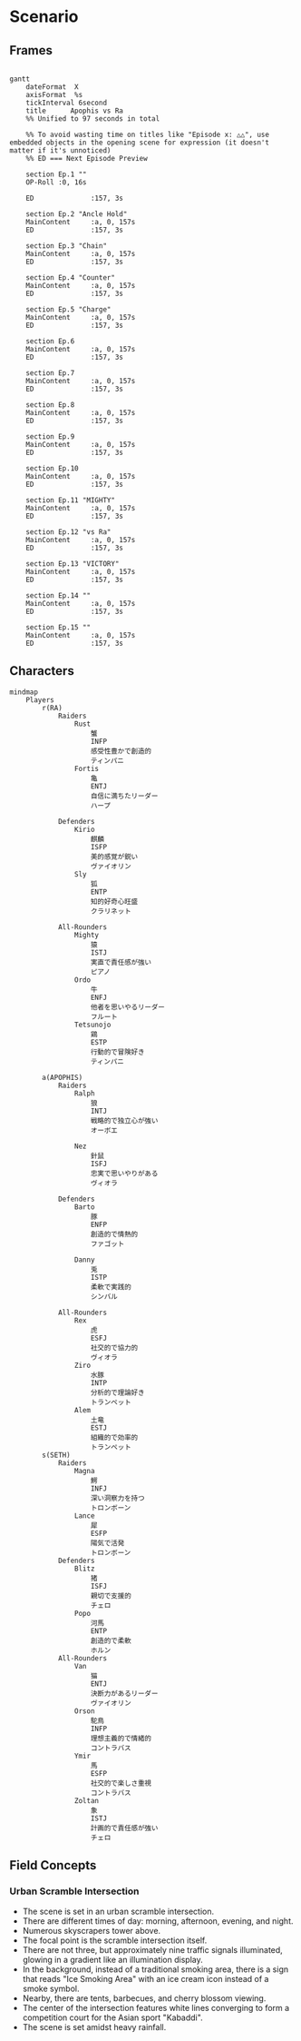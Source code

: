 # Scenario

## Frames

```mermaid

gantt
    dateFormat  X
    axisFormat  %s
    tickInterval 6second
    title      Apophis vs Ra
    %% Unified to 97 seconds in total

    %% To avoid wasting time on titles like "Episode x: △△", use embedded objects in the opening scene for expression (it doesn't matter if it's unnoticed)
    %% ED === Next Episode Preview

    section Ep.1 ""
    OP-Roll :0, 16s
    
    ED              :157, 3s

    section Ep.2 "Ancle Hold"
    MainContent     :a, 0, 157s
    ED              :157, 3s

    section Ep.3 "Chain"
    MainContent     :a, 0, 157s
    ED              :157, 3s

    section Ep.4 "Counter"
    MainContent     :a, 0, 157s
    ED              :157, 3s

    section Ep.5 "Charge"
    MainContent     :a, 0, 157s
    ED              :157, 3s

    section Ep.6
    MainContent     :a, 0, 157s
    ED              :157, 3s

    section Ep.7
    MainContent     :a, 0, 157s
    ED              :157, 3s

    section Ep.8
    MainContent     :a, 0, 157s
    ED              :157, 3s

    section Ep.9
    MainContent     :a, 0, 157s
    ED              :157, 3s

    section Ep.10
    MainContent     :a, 0, 157s
    ED              :157, 3s

    section Ep.11 "MIGHTY"
    MainContent     :a, 0, 157s
    ED              :157, 3s

    section Ep.12 "vs Ra"
    MainContent     :a, 0, 157s
    ED              :157, 3s

    section Ep.13 "VICTORY"
    MainContent     :a, 0, 157s
    ED              :157, 3s

    section Ep.14 ""
    MainContent     :a, 0, 157s
    ED              :157, 3s

    section Ep.15 ""
    MainContent     :a, 0, 157s
    ED              :157, 3s

```

## Characters

```mermaid
mindmap
    Players
        r(RA)
            Raiders
                Rust
                    蟹
                    INFP
                    感受性豊かで創造的
                    ティンパニ
                Fortis
                    亀
                    ENTJ
                    自信に満ちたリーダー
                    ハープ
                    
            Defenders
                Kirio
                    麒麟
                    ISFP
                    美的感覚が鋭い
                    ヴァイオリン
                Sly
                    狐
                    ENTP
                    知的好奇心旺盛
                    クラリネット
                    
            All-Rounders
                Mighty
                    猿
                    ISTJ
                    実直で責任感が強い
                    ピアノ
                Ordo
                    牛
                    ENFJ
                    他者を思いやるリーダー
                    フルート
                Tetsunojo
                    鶏
                    ESTP
                    行動的で冒険好き
                    ティンパニ
                    
        a(APOPHIS)
            Raiders
                Ralph
                    狼
                    INTJ
                    戦略的で独立心が強い
                    オーボエ
                    
                Nez
                    針鼠
                    ISFJ
                    忠実で思いやりがある
                    ヴィオラ
                    
            Defenders
                Barto
                    豚
                    ENFP
                    創造的で情熱的
                    ファゴット
                    
                Danny
                    兎
                    ISTP
                    柔軟で実践的
                    シンバル
                    
            All-Rounders
                Rex
                    虎
                    ESFJ
                    社交的で協力的
                    ヴィオラ
                Ziro
                    水豚
                    INTP
                    分析的で理論好き
                    トランペット
                Alem
                    土竜
                    ESTJ
                    組織的で効率的
                    トランペット
        s(SETH)
            Raiders
                Magna
                    鰐
                    INFJ
                    深い洞察力を持つ
                    トロンボーン
                Lance
                    犀
                    ESFP
                    陽気で活発
                    トロンボーン
            Defenders
                Blitz
                    猪
                    ISFJ
                    親切で支援的
                    チェロ
                Popo
                    河馬
                    ENTP
                    創造的で柔軟
                    ホルン
            All-Rounders
                Van
                    猫
                    ENTJ
                    決断力があるリーダー
                    ヴァイオリン
                Orson
                    駝鳥
                    INFP
                    理想主義的で情緒的
                    コントラバス
                Ymir
                    馬
                    ESFP
                    社交的で楽しさ重視
                    コントラバス
                Zoltan
                    象
                    ISTJ
                    計画的で責任感が強い
                    チェロ
```

## Field Concepts

### Urban Scramble Intersection

- The scene is set in an urban scramble intersection.
- There are different times of day: morning, afternoon, evening, and night.
- Numerous skyscrapers tower above.
- The focal point is the scramble intersection itself.
- There are not three, but approximately nine traffic signals illuminated, glowing in a gradient like an illumination display.
- In the background, instead of a traditional smoking area, there is a sign that reads "Ice Smoking Area" with an ice cream icon instead of a smoke symbol.
- Nearby, there are tents, barbecues, and cherry blossom viewing.
- The center of the intersection features white lines converging to form a competition court for the Asian sport "Kabaddi".
- The scene is set amidst heavy rainfall.
